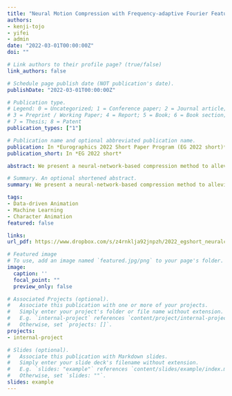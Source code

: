 ```yaml
---
title: "Neural Motion Compression with Frequency-adaptive Fourier Feature Network"
authors:
- kenji-tojo
- yifei
- admin
date: "2022-03-01T00:00:00Z"
doi: ""

# Link authors to their profile page? (true/false)
link_authors: false

# Schedule page publish date (NOT publication's date).
publishDate: "2022-03-01T00:00:00Z"

# Publication type.
# Legend: 0 = Uncategorized; 1 = Conference paper; 2 = Journal article;
# 3 = Preprint / Working Paper; 4 = Report; 5 = Book; 6 = Book section;
# 7 = Thesis; 8 = Patent
publication_types: ["1"]

# Publication name and optional abbreviated publication name.
publication: In *Eurographics 2022 Short Paper Program (EG 2022 short)*
publication_short: In *EG 2022 short*

abstract: We present a neural-network-based compression method to alleviate the storage cost of motion capture data. Human motions such as locomotion, often consist of periodic movements. We leverage this periodicity by applying Fourier features to a multilayered perceptron network. Our novel algorithm finds a set of Fourier feature frequencies based on the discrete cosine transformation (DCT) of motion. During training, we incrementally added a dominant frequency of the DCT to a current set of Fourier feature frequencies until a given quality threshold was satisfied. We conducted an experiment using CMU motion dataset, and the results suggest that our method achieves overall high compression ratios while maintaining its quality.

# Summary. An optional shortened abstract.
summary: We present a neural-network-based compression method to alleviate the storage cost of motion capture data. We leverage this periodicity by applying Fourier features to a multilayered perceptron network. 

tags:
- Data-driven Animation
- Machine Learning
- Character Animation
featured: false

links:
url_pdf: https://www.dropbox.com/s/z4rnklja92jnpzh/2022_egshort_neuralcompression.pdf?dl=0

# Featured image
# To use, add an image named `featured.jpg/png` to your page's folder. 
image:
  caption: ''
  focal_point: ""
  preview_only: false

# Associated Projects (optional).
#   Associate this publication with one or more of your projects.
#   Simply enter your project's folder or file name without extension.
#   E.g. `internal-project` references `content/project/internal-project/index.md`.
#   Otherwise, set `projects: []`.
projects:
- internal-project

# Slides (optional).
#   Associate this publication with Markdown slides.
#   Simply enter your slide deck's filename without extension.
#   E.g. `slides: "example"` references `content/slides/example/index.md`.
#   Otherwise, set `slides: ""`.
slides: example
---
```


